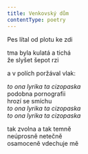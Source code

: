 ```yaml
---
title: Venkovský dům
contentType: poetry
---
```


<section>

Pes lítal od plotu ke zdi

</section>

<section>

tma byla kulatá a tichá  
že slyšet šepot rzi

</section>

<section>

a v polích poržával vlak:

</section>

<section>

_to ona lyrika ta cizopaska_  
podobna pornografii  
hrozí se smíchu  
_to ona lyrika ta cizopaska_  
_to ona lyrika ta cizopaska_

</section>

<section>

tak zvolna a tak temně  
neúprosně netečně  
osamoceně vdechuje mě

</section>
